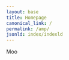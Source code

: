 ```yaml
---
layout: base
title: Homepage
canonical_link: /
permalink: /amp/
jsonld: index/indexld
---
```


<main>
    <amp-video style="width: 100%; height: 100vh; position: relative;" layout="fill" autoplay="autoplay" loop="loop" src="{{ base_url }}/assets/vid/lux-health-best-in-person-home-physical-exam.mp4?alt=media&v=1" poster="{{ base_url }}/assets/img/Lux-Logo-w-background.jpg">
        <div fallback>
            <p>Moo</p>
            <!-- <amp-img alt="Lux Health Technology" src="{{ base_url }}/assets/vid/lux-health-best-in-person-home-physical-exam.mp4?alt=media&v=1"></amp-img> -->
        </div>
    </amp-video>
</main>